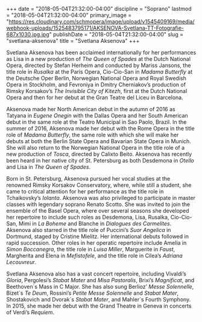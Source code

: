 +++
date = "2018-05-04T21:32:00-04:00"
discipline = "Soprano"
lastmod = "2018-05-04T21:32:00-04:00"
primary_image = "https://res.cloudinary.com/schmopera/image/upload/v1545409169/media/webhook-uploads/1525483795171/AKSENOVA-Svetlana-TT-Fotografie-687x1030.jpg.jpg"
publishDate = "2018-05-04T21:32:00-04:00"
slug = "svetlana-aksenova"
title = "Svetlana Aksenova"
+++

Svetlana Aksenova has been acclaimed internationally for her performances as Lisa in a new production of *The Queen of Spades* at the Dutch National Opera, directed by Stefan Herheim and conducted by Mariss Jansons, the title role in *Rusalka* at the Paris Opera, Cio-Cio-San in *Madama Butterfly* at the Deutsche Oper Berlin, Norwegian National Opera and Royal Swedish Opera in Stockholm, and Fevroniya in Dmitry Cherniakov’s production of Rimsky Korsakov’s *The Invisible City of Kitezh*, first at the Dutch National Opera and then for her debut at the Gran Teatre del Liceu in Barcelona.

Aksenova made her North American debut in the autumn of 2016 as Tatyana in *Eugene Onegin* with the Dallas Opera and her South American debut in the same role at the Teatro Municipal in Sao Paolo, Brazil. In the summer of 2016, Aksenova made her debut with the Rome Opera in the title role of *Madama Butterfly*, the same role with which she will make her debuts at both the Berlin State Opera and Bavarian State Opera in Munich. She will also return to the Norwegian National Opera in the title role of a new production of *Tosca*, directed by Calixto Beito. Aksenova has recently been heard in her native city of St. Petersburg as both Desdemona in *Otello* and Lisa in *The Queen of Spades*.

Born in St. Petersburg, Aksenova pursued her vocal studies at the renowned Rimsky Korsakov Conservatory, where, while still a student, she came to critical attention for her performance as the title role in Tchaikovsky’s *Iolanta*. Aksenova was also privileged to participate in master classes with legendary soprano Renato Scotto. She was invited to join the ensemble of the Basel Opera, where over several seasons she developed her repertoire to include such roles as Desdemona, Lisa, Rusalka, Cio-Cio-San, Mimi in *La Boheme* and Blanche in *Dialogues des Carmelites*. Aksenova also starred in the title role of Puccini’s *Suor Angelica* in Dortmund, staged by Cristine Mielitz. Her international debuts followed in rapid succession. Other roles in her operatic repertoire include Amelia in *Simon Boccanegra*, the title role in *Luisa Miller*, Marguerite in *Faust*, Margherita and Elena in *Mefistofele*, and the title role in Cilea’s *Adriana Lecouvreur*.

Svetlana Aksenova also has a vast concert repertoire, including Vivaldi’s *Gloria*, Pergolesi’s *Stabat Mater* and *Misa Pastoralis*, Brixi’s *Magnificat*, and Beethoven´s Mass in C Major. She has also sung Berlioz’ *Messe Solennelle*, Bizet´s *Te Deum*, Rossini’s *Petite Messe Solennelle* and *Stabat Mater*, Shostakovich and Dvorak´s *Stabat Mater*, and Mahler´s Fourth Symphony. In 2015, she made her debut with the Grand Theatre in Geneva in concerts of Verdi’s *Requiem*.
